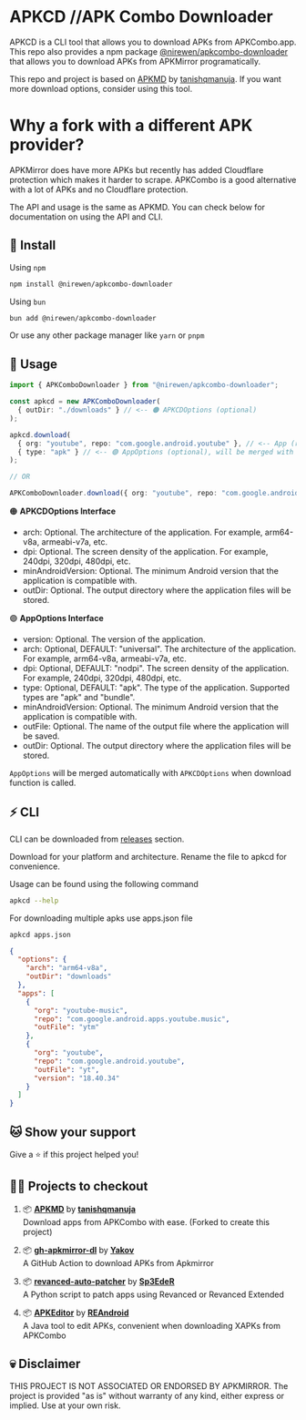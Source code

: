 # APKCD //APK Combo Downloader

APKCD is a CLI tool that allows you to download APKs from APKCombo.app. This repo also provides a npm package [@nirewen/apkcombo-downloader](https://npm.im/@nirewen/apkcombo-downloader) that allows you to download APKs from APKMirror programatically.

This repo and project is based on [APKMD](https://github.com/tanishqmanuja/apkmirror-downloader/) by [tanishqmanuja](https://github.com/tanishqmanuja). If you want more download options, consider using this tool.

# Why a fork with a different APK provider?

APKMirror does have more APKs but recently has added Cloudflare protection which makes it harder to scrape. APKCombo is a good alternative with a lot of APKs and no Cloudflare protection.

The API and usage is the same as APKMD. You can check below for documentation on using the API and CLI.

## 🚀 Install

Using `npm`
```bash
npm install @nirewen/apkcombo-downloader
```

Using `bun`
```bash
bun add @nirewen/apkcombo-downloader
```

Or use any other package manager like `yarn` or `pnpm`

## 📃 Usage

```ts
import { APKComboDownloader } from "@nirewen/apkcombo-downloader";

const apkcd = new APKComboDownloader(
  { outDir: "./downloads" } // <-- 🟠 APKCDOptions (optional)
);

apkcd.download(
  { org: "youtube", repo: "com.google.android.youtube" }, // <-- App (required)
  { type: "apk" } // <-- 🟣 AppOptions (optional), will be merged with APKCDOptions
);

// OR

APKComboDownloader.download({ org: "youtube", repo: "com.google.android.youtube" });
```

🟠 **APKCDOptions Interface**
- arch: Optional. The architecture of the application. For example, arm64-v8a, armeabi-v7a, etc.
- dpi: Optional. The screen density of the application. For example, 240dpi, 320dpi, 480dpi, etc.
- minAndroidVersion: Optional. The minimum Android version that the application is compatible with.
- outDir: Optional. The output directory where the application files will be stored.

🟣 **AppOptions Interface**
- version: Optional. The version of the application.
- arch: Optional, DEFAULT: "universal". The architecture of the application. For example, arm64-v8a, armeabi-v7a, etc.
- dpi: Optional, DEFAULT: "nodpi". The screen density of the application. For example, 240dpi, 320dpi, 480dpi, etc.
- type: Optional, DEFAULT: "apk". The type of the application. Supported types are "apk" and "bundle". 
- minAndroidVersion: Optional. The minimum Android version that the application is compatible with.
- outFile: Optional. The name of the output file where the application will be saved.
- outDir: Optional. The output directory where the application files will be stored.

`AppOptions` will be merged automatically with `APKCDOptions` when download function is called.

## ⚡ CLI

CLI can be downloaded from [releases](https://github.com/nirewen/apkcombo-downloader/releases/latest) section.

Download for your platform and architecture. Rename the file to apkcd for convenience.

Usage can be found using the following command

```bash
apkcd --help
```

For downloading multiple apks use apps.json file

```bash
apkcd apps.json
```

```json
{
  "options": {
    "arch": "arm64-v8a",
    "outDir": "downloads"
  },
  "apps": [
    {
      "org": "youtube-music",
      "repo": "com.google.android.apps.youtube.music",
      "outFile": "ytm"
    },
    {
      "org": "youtube",
      "repo": "com.google.android.youtube",
      "outFile": "yt",
      "version": "18.40.34"
    }
  ]
}
```

## 🐱 Show your support

Give a ⭐️ if this project helped you!

## 👨‍💻 Projects to checkout

1. 📦 [**APKMD**](https://github.com/tanishqmanuja/apkmirror-downloader/) by [**tanishqmanuja**](https://github.com/tanishqmanuja) \
   Download apps from APKCombo with ease. (Forked to create this project)

2. 📦 [**gh-apkmirror-dl**](https://github.com/Yakov5776/gh-apkmirror-dl) by [**Yakov**](https://github.com/Yakov5776) \
   A GitHub Action to download APKs from Apkmirror

3. 📦 [**revanced-auto-patcher**](https://github.com/Sp3EdeR/revanced-auto-patcher) by [**Sp3EdeR**](https://github.com/Sp3EdeR) \
   A Python script to patch apps using Revanced or Revanced Extended

4. 📦 [**APKEditor**](https://github.com/REAndroid/APKEditor) by [**REAndroid**](https://github.com/REAndroid)\
   A Java tool to edit APKs, convenient when downloading XAPKs from APKCombo

## 💀 Disclaimer

THIS PROJECT IS NOT ASSOCIATED OR ENDORSED BY APKMIRROR. The project is provided "as is" without warranty of any kind, either express or implied. Use at your own risk.

<!-- Shields -->

[ci-status-shield]: https://img.shields.io/github/actions/workflow/status/nirewen/apkcombo-downloader/ci.yaml?branch=main&style=for-the-badge&label=ci
[downloads-shield]: https://img.shields.io/github/downloads/nirewen/apkcombo-downloader/total?style=for-the-badge&logo=github
[downloads-url]: https://github.com/nirewen/apkcombo-downloader/releases/latest
[language-shield]: https://img.shields.io/github/languages/top/nirewen/apkcombo-downloader?style=for-the-badge
[language-url]: https://www.typescriptlang.org/
[license-shield]: https://img.shields.io/github/license/nirewen/apkcombo-downloader?style=for-the-badge
[license-url]: https://github.com/nirewen/apkcombo-downloader/blob/main/LICENSE.md
[npm-shield]: https://img.shields.io/npm/v/apkmirror-downloader?style=for-the-badge
[npm-url]: https://www.npmjs.com/package/apkmirror-downloader
